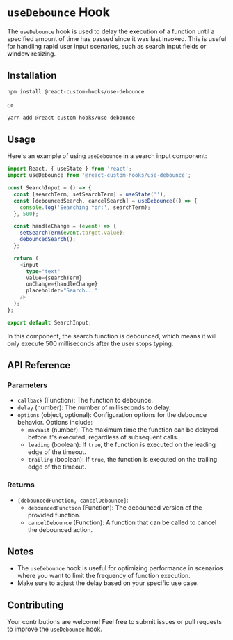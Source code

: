 # `useDebounce` Hook

The `useDebounce` hook is used to delay the execution of a function until a specified amount of time has passed since it was last invoked. This is useful for handling rapid user input scenarios, such as search input fields or window resizing.

## Installation

```bash
npm install @react-custom-hooks/use-debounce
```

or

```bash
yarn add @react-custom-hooks/use-debounce
```

## Usage

Here's an example of using `useDebounce` in a search input component:

```typescript
import React, { useState } from 'react';
import useDebounce from '@react-custom-hooks/use-debounce';

const SearchInput = () => {
  const [searchTerm, setSearchTerm] = useState('');
  const [debouncedSearch, cancelSearch] = useDebounce(() => {
    console.log('Searching for:', searchTerm);
  }, 500);

  const handleChange = (event) => {
    setSearchTerm(event.target.value);
    debouncedSearch();
  };

  return (
    <input
      type="text"
      value={searchTerm}
      onChange={handleChange}
      placeholder="Search..."
    />
  );
};

export default SearchInput;
```

In this component, the search function is debounced, which means it will only execute 500 milliseconds after the user stops typing.

## API Reference

### Parameters

- `callback` (Function): The function to debounce.
- `delay` (number): The number of milliseconds to delay.
- `options` (object, optional): Configuration options for the debounce behavior. Options include:
  - `maxWait` (number): The maximum time the function can be delayed before it's executed, regardless of subsequent calls.
  - `leading` (boolean): If `true`, the function is executed on the leading edge of the timeout.
  - `trailing` (boolean): If `true`, the function is executed on the trailing edge of the timeout.

### Returns

- `[debouncedFunction, cancelDebounce]`: 
  - `debouncedFunction` (Function): The debounced version of the provided function.
  - `cancelDebounce` (Function): A function that can be called to cancel the debounced action.

## Notes

- The `useDebounce` hook is useful for optimizing performance in scenarios where you want to limit the frequency of function execution.
- Make sure to adjust the delay based on your specific use case.

## Contributing

Your contributions are welcome! Feel free to submit issues or pull requests to improve the `useDebounce` hook.
